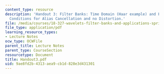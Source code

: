 ```yaml
---
content_type: resource
description: 'Handout 3: Filter Banks: Time Domain (Haar example) and Frequency Domain;
  Conditions for Alias Cancellation and no Distortion.'
file: /media/courses/18-327-wavelets-filter-banks-and-applications-spring-2003/9ae8fd2b4313aea9cb1d828e3d431301_Handout3.pdf
file_type: application/pdf
learning_resource_types:
- Lecture Notes
ocw_type: OCWFile
parent_title: Lecture Notes
parent_type: CourseSection
resourcetype: Document
title: Handout3.pdf
uid: 9ae8fd2b-4313-aea9-cb1d-828e3d431301
---
```

